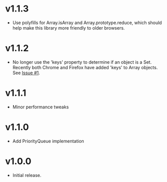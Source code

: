 v1.1.3
======

* Use polyfills for Array.isArray and Array.prototype.reduce, which should help
  make this library more friendly to older browsers.

v1.1.2
======

* No longer use the 'keys' property to determine if an object is a Set.
  Recently both Chrome and Firefox have added 'keys' to Array objects.
  See [Issue #1](https://github.com/cpettitt/cp-data/issues/1]).

v1.1.1
======

* Minor performance tweaks

v1.1.0
======

* Add PriorityQueue implementation

v1.0.0
======

* Initial release.
